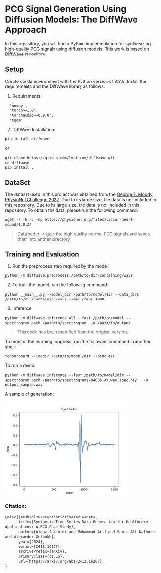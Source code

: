 # PCG Signal Generation Using Diffusion Models: The DiffWave Approach
In this repository, you will find a Python implementation for synthesizing high-quality PCG signals using diffusion models. This work is based on [DiffWave](https://github.com/lmnt-com/diffwave/tree/master) repository. 
## Setup 
Create conda environment with the Python version of 3.8.5. Install the requirements and the DiffWave library as follows:
1. Requirements:
```
  'numpy',
  'torch>=1.6',
  'torchaudio>=0.9.0',
  'tqdm'
```
2. DiffWave Installation: 
```
pip install diffwave
```
or 

```
git clone https://github.com/lmnt-com/diffwave.git
cd diffwave
pip install .
```
## DataSet 
The dataset used in this project was obtained from the [George B. Moody PhysioNet Challenge 2022](https://moody-challenge.physionet.org/2022/). Due to its large size, the data is not included in this repository. Due to its large size, the data is not included in this repository. To obtain the data, please run the following command:
```
wget -r -N -c -np https://physionet.org/files/circor-heart-sound/1.0.3/

```
> Dataloader -> gets the high quality normal PCG signals and saves them into anther directory

## Training and Evaluation 
1. Run the preprocess step required by the model:
  ```
  python -m diffwave.preprocess /path/to/dir/containing/wavs
  ```
2. To train the model, run the following command:
```
python __main__.py --model_dir /path/to/model/dir --data_dirs /path/to/dir/containing/wavs --max_steps 1000
```
3. Inference
  ```
  python -m diffwave.inference_all --fast /path/to/model --spectrogram_path /path/to/spectrogram  -o /path/to/output 
  ```
   > This code has been modified from the original version.

To monitor the learning progress, run the following command in another shell:
```
tensorboard --logdir /path/to/model/dir --bind_all

```
To run a demo:
```
python -m diffwave.inference --fast /path/to/model/dir --spectrogram_path /path/to/spectrograms/84805_AV.wav.spec.npy   -o output_sample.wav
```
A sample of generation: 

<img src="/diffwave_synth.png" width="400">

### Citation:
```
@misc{jamshidi2024synthetictimeseriesdata,
      title={Synthetic Time Series Data Generation for Healthcare Applications: A PCG Case Study}, 
      author={Ainaz Jamshidi and Muhammad Arif and Sabir Ali Kalhoro and Alexander Gelbukh},
      year={2024},
      eprint={2412.16207},
      archivePrefix={arXiv},
      primaryClass={cs.LG},
      url={https://arxiv.org/abs/2412.16207}, 
}
```
